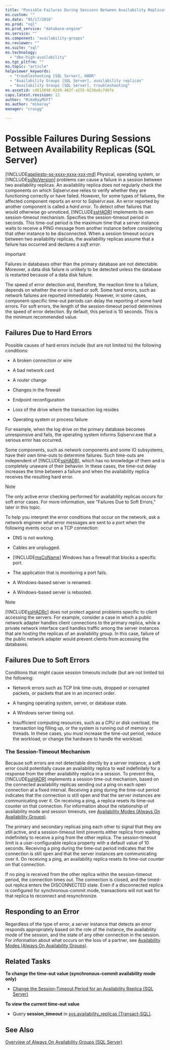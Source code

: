 ```yaml
---
title: "Possible Failures During Sessions Between Availability Replicas (SQL Server) | Microsoft Docs"
ms.custom: ""
ms.date: "05/17/2016"
ms.prod: "sql"
ms.prod_service: "database-engine"
ms.service: ""
ms.component: "availability-groups"
ms.reviewer: ""
ms.suite: "sql"
ms.technology:
  - "dbe-high-availability"
ms.tgt_pltfrm: ""
ms.topic: "article"
helpviewer_keywords:
  - "troubleshooting [SQL Server], HADR"
  - "Availability Groups [SQL Server], availability replicas"
  - "Availability Groups [SQL Server], troubleshooting"
ms.assetid: cd613898-82d9-482f-a255-0230a6c7d6fe
caps.latest.revision: 12
author: "MikeRayMSFT"
ms.author: "mikeray"
manager: "craigg"

---
```

# Possible Failures During Sessions Between Availability Replicas (SQL Server)
[!INCLUDE[appliesto-ss-xxxx-xxxx-xxx-md](../../../includes/appliesto-ss-xxxx-xxxx-xxx-md.md)]
Physical, operating system, or [!INCLUDE[ssNoVersion](../../../includes/ssnoversion-md.md)] problems can cause a failure in a session between two availability replicas. An availability replica does not regularly check the components on which Sqlservr.exe relies to verify whether they are functioning correctly or have failed. However, for some types of failures, the affected component reports an error to Sqlservr.exe. An error reported by another component is called a *hard error*. To detect other failures that would otherwise go unnoticed, [!INCLUDE[ssHADR](../../../includes/sshadr-md.md)] implements its own session-timeout mechanism. Specifies the session-timeout period in seconds. This time-out period is the maximum time that a server instance waits to receive a PING message from another instance before considering that other instance to be disconnected. When a session timeout occurs between two availability replicas, the availability replicas assume that a failure has occurred and declares a *soft error*.  
  
> [!IMPORTANT]  
>  Failures in databases other than the primary database are not detectable. Moreover, a data disk failure is unlikely to be detected unless the database is restarted because of a data disk failure.  
  
 The speed of error detection and, therefore, the reaction time to a failure, depends on whether the error is hard or soft. Some hard errors, such as network failures are reported immediately. However, in some cases, component-specific time-out periods can delay the reporting of some hard errors. For soft errors, the length of the session-timeout period determines the speed of error detection. By default, this period is 10 seconds. This is the minimum recommended value.  
  
## Failures Due to Hard Errors  
 Possible causes of hard errors include (but are not limited to) the following conditions:  
  
-   A broken connection or wire  
  
-   A bad network card  
  
-   A router change  
  
-   Changes in the firewall  
  
-   Endpoint reconfiguration  
  
-   Loss of the drive where the transaction log resides  
  
-   Operating system or process failure  
  
 For example, when the log drive on the primary database becomes unresponsive and fails, the operating system informs Sqlservr.exe that a serious error has occurred.  
  
 Some components, such as network components and some IO subsystems, have their own time-outs to determine failures. Such time-outs are independent of [!INCLUDE[ssHADR](../../../includes/sshadr-md.md)], which has no knowledge of them and is completely unaware of their behavior. In these cases, the time-out delay increases the time between a failure and when the availability replica receives the resulting hard error.  
  
> [!NOTE]  
>  The only active error checking performed for availability replicas occurs for soft error cases. For more information, see "Failures Due to Soft Errors," later in this topic.  
  
 To help you interpret the error conditions that occur on the network, ask a network engineer what error messages are sent to a port when the following events occur on a TCP connection:  
  
-   DNS is not working.  
  
-   Cables are unplugged.  
  
-   [!INCLUDE[msCoName](../../../includes/msconame-md.md)] Windows has a firewall that blocks a specific port.  
  
-   The application that is monitoring a port fails.  
  
-   A Windows-based server is renamed.  
  
-   A Windows-based server is rebooted.  
  
> [!NOTE]  
>  [!INCLUDE[ssHADRc](../../../includes/sshadrc-md.md)] does not protect against problems specific to client accessing the servers. For example, consider a case in which a public network adapter handles client connections to the primary replica, while a private network interface card handles traffic among the server instances that are hosting the replicas of an availability group. In this case, failure of the public network adapter would prevent clients from accessing the databases.  
  
## Failures Due to Soft Errors  
 Conditions that might cause session timeouts include (but are not limited to) the following:  
  
-   Network errors such as TCP link time-outs, dropped or corrupted packets, or packets that are in an incorrect order.  
  
-   A hanging operating system, server, or database state.  
  
-   A Windows server timing out.  
  
-   Insufficient computing resources, such as a CPU or disk overload, the transaction log filling up, or the system is running out of memory or threads. In these cases, you must increase the time-out period, reduce the workload, or change the hardware to handle the workload.  
  
### The Session-Timeout Mechanism  
 Because soft errors are not detectable directly by a server instance, a soft error could potentially cause an availability replica to wait indefinitely for a response from the other availability replica in a session. To prevent this, [!INCLUDE[ssHADR](../../../includes/sshadr-md.md)] implements a session time-out mechanism, based on the connected availability replicas sending out a ping on each open connection at a fixed interval. Receiving a ping during the time-out period indicates that the connection is still open and that the server instances are communicating over it. On receiving a ping, a replica resets its time-out counter on that connection. For information about the relationship of availability mode and session timeouts, see [Availability Modes &#40;Always On Availability Groups&#41;](../../../database-engine/availability-groups/windows/availability-modes-always-on-availability-groups.md).  
  
 The primary and secondary replicas ping each other to signal that they are still active, and a session-timeout limit prevents either replica from waiting indefinitely to receive a ping from the other replica. The session-timeout limit is a user-configurable replica property with a default value of 10 seconds. Receiving a ping during the time-out period indicates that the connection is still open and that the server instances are communicating over it. On receiving a ping, an availability replica resets its time-out counter on that connection.  
  
 If no ping is received from the other replica within the session-timeout period, the connection times out. The connection is closed, and the timed-out replica enters the DISCONNECTED state. Even if a disconnected replica is configured for synchronous-commit mode, transactions will not wait for that replica to reconnect and resynchronize.  
  
## Responding to an Error  
 Regardless of the type of error, a server instance that detects an error responds appropriately based on the role of the instance, the availability mode of the session, and the state of any other connection in the session. For information about what occurs on the loss of a partner, see [Availability Modes &#40;Always On Availability Groups&#41;](../../../database-engine/availability-groups/windows/availability-modes-always-on-availability-groups.md).  
  
## Related Tasks  
 **To change the time-out value (synchronous-commit availability mode only)**  
  
-   [Change the Session-Timeout Period for an Availability Replica &#40;SQL Server&#41;](../../../database-engine/availability-groups/windows/change-the-session-timeout-period-for-an-availability-replica-sql-server.md)  
  
 **To view the current time-out value**  
  
-   Query **session_timeout** in [sys.availability_replicas &#40;Transact-SQL&#41;](../../../relational-databases/system-catalog-views/sys-availability-replicas-transact-sql.md).  
  
## See Also  
 [Overview of Always On Availability Groups &#40;SQL Server&#41;](../../../database-engine/availability-groups/windows/overview-of-always-on-availability-groups-sql-server.md)  
  
  
